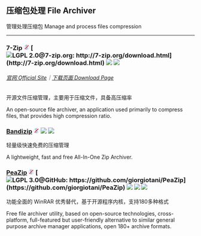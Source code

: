 ## 压缩包处理   File Archiver

管理处理压缩包   Manage and process files compression

---

### 7-Zip ![](/assets/free.png) [![](/assets/open-source-icon.png "LGPL 2.0@7-zip.org: http://7-zip.org/download.html")](http://7-zip.org/download.html) ![](/assets/earth-globe.png) ![](/assets/usb.png)

###### [官网 Official Site](http://7-zip.org/)｜[下载页面 Download Page](http://7-zip.org/download.html)

开源文件压缩管理，主要用于压缩文件，具备高压缩率

An open-source file archiver, an application used primarily to compress files, that provides high compression ratio.

### [Bandizip](http://www.bandisoft.com/bandizip/) ![](/assets/free.png) ![](/assets/earth-globe.png) ![](/assets/usb.png)

轻量级快速免费的压缩管理

A lightweight, fast and free All-In-One Zip Archiver.

### [PeaZip](http://www.peazip.org/) ![](/assets/free.png) [![](/assets/open-source-icon.png "LGPL 3.0@GitHub: https://github.com/giorgiotani/PeaZip")](https://github.com/giorgiotani/PeaZip) ![](/assets/earth-globe.png) ![](/assets/usb.png) ![](/assets/multi_platform.png)

功能全面的 WinRAR 优秀替代，基于开源程序内核，支持180多种格式

Free file archiver utility, based on open-source technologies, cross-platform, full-featured but user-friendly alternative to similar general purpose archive manager applications, open 180+ archive formats.
